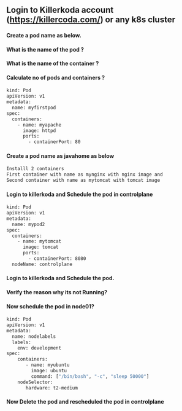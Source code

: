 ## Login to Killerkoda account (https://killercoda.com/) or any k8s cluster
#### Create a pod name as below.
#### What is the name of the pod ?	
#### What is the name of the container ?
#### Calculate no of pods and containers ?

```sh
kind: Pod
apiVersion: v1
metadata:
  name: myfirstpod
spec:
  containers:
    - name: myapache
      image: httpd
      ports:
        - containerPort: 80
```
#### Create a pod name as javahome as below
```sh
Installl 2 containers 
First container with name as mynginx with nginx image and 
Second container with name as mytomcat with tomcat image
```
#### Login to killerkoda and Schedule the pod in controlplane
```sh
kind: Pod
apiVersion: v1
metadata:
  name: mypod2
spec:
  containers:
    - name: mytomcat
      image: tomcat
      ports:
        - containerPort: 8080
  nodeName: controlplane
```

#### Login to killerkoda and Schedule the pod.
#### Verify the reason why its not Running?
#### Now schedule the pod in node01?

```sh
kind: Pod
apiVersion: v1
metadata:
  name: nodelabels
  labels:
    env: development
spec:
    containers:
       - name: myubuntu
         image: ubuntu
         command: ["/bin/bash", "-c", "sleep 50000"]
    nodeSelector:                                         
       hardware: t2-medium
```
#### Now Delete the pod and rescheduled the pod in controlplane
